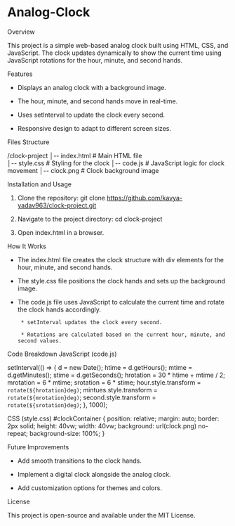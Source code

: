 # Analog-Clock
Overview

This project is a simple web-based analog clock built using HTML, CSS, and JavaScript. The clock updates dynamically to show the current time using JavaScript rotations for the hour, minute, and second hands.

Features

* Displays an analog clock with a background image.

* The hour, minute, and second hands move in real-time.

* Uses setInterval to update the clock every second.

* Responsive design to adapt to different screen sizes.

Files Structure

/clock-project
│-- index.html     # Main HTML file </BR>
│-- style.css      # Styling for the clock
│-- code.js        # JavaScript logic for clock movement
│-- clock.png      # Clock background image

Installation and Usage
1. Clone the repository:
git clone https://github.com/kavya-yadav963/clock-project.git

2. Navigate to the project directory:
   cd clock-project

3. Open index.html in a browser.

 How It Works
 
* The index.html file creates the clock structure with div elements for the hour, minute, and second hands.

* The style.css file positions the clock hands and sets up the background image.

* The code.js file uses JavaScript to calculate the current time and rotate the clock hands accordingly.

       * setInterval updates the clock every second.

       * Rotations are calculated based on the current hour, minute, and second values.
Code Breakdown
  JavaScript (code.js)
  
  setInterval(() => {
    d = new Date();
    htime = d.getHours();
    mtime = d.getMinutes();
    stime = d.getSeconds();
    hrotation = 30 * htime + mtime / 2;
    mrotation = 6 * mtime;
    srotation = 6 * stime;
    hour.style.transform = `rotate(${hrotation}deg)`;
    mintues.style.transform = `rotate(${mrotation}deg)`;
    second.style.transform = `rotate(${srotation}deg)`;
}, 1000);

  CSS (style.css)
    #clockContainer {
    position: relative;
    margin: auto;
    border: 2px solid;
    height: 40vw;
    width: 40vw;
    background: url(clock.png) no-repeat;
    background-size: 100%;
}


Future Improvements

* Add smooth transitions to the clock hands.

* Implement a digital clock alongside the analog clock.

* Add customization options for themes and colors.

License

This project is open-source and available under the MIT License.

  
  
  


   
